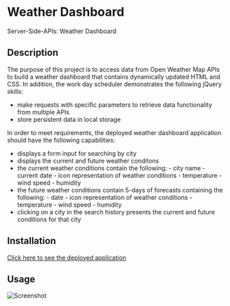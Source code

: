 # Weather Dashboard
Server-Side-APIs: Weather Dashboard

## Description

The purpose of this project is to access data from Open Weather Map APIs to build a weather dashboard that contains dynamically updated HTML and CSS. In addition, the work day scheduler demonstrates the following jQuery skills:
 * make requests with specific parameters to retrieve data functionality from multiple APIs
 * store persistent data in local storage

In order to meet requirements, the deployed weather dashboard application should have the following capabilities:
 * displays a form input for searching by city
 * displays the current and future weather conditons
 * the current weather conditions contain the following:
        - city name
        - current date
        - icon representation of weather conditions
        - temperature
        - wind speed
        - humidity
 * the future weather conditions contain 5-days of forecasts containing the following:
        - date
        - icon representation of weather conditions
        - temperature
        - wind speed
        - humidity
 * clicking on a city in the search history presents the current and future conditions for that city

## Installation

[Click here to see the deployed application](https://pinkhaze.github.io/weather-dashboard/)

## Usage

![Screenshot](https://github.com/pinkhaze/weather-dashboard/assets/55771228/87fc872e-70bf-44b8-8d05-c6e3563c5012)


